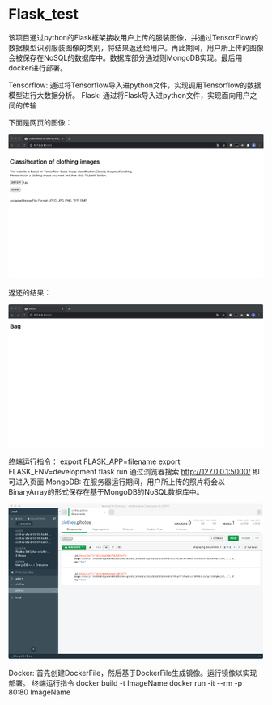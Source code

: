 # Flask_test

该项目通过python的Flask框架接收用户上传的服装图像，并通过TensorFlow的数据模型识别服装图像的类别，将结果返还给用户。再此期间，用户所上传的图像会被保存在NoSQL的数据库中。数据库部分通过则MongoDB实现。最后用docker进行部署。

Tensorflow:
通过将Tensorflow导入进python文件，实现调用Tensorflow的数据模型进行大数据分析。
Flask:
通过将Flask导入进python文件，实现面向用户之间的传输

下面是网页的图像：

![image](https://github.com/Darkat-X/Flask_test/blob/main/Img/%E5%9B%BE%E7%89%87%201.png)

返还的结果：

![image](https://github.com/Darkat-X/Flask_test/blob/main/Img/%E5%9B%BE%E7%89%87%202.png)

终端运行指令：
export FLASK_APP=filename
export FLASK_ENV=development
flask run
通过浏览器搜索 http://127.0.0.1:5000/ 即可进入页面
MongoDB:
在服务器运行期间，用户所上传的照片将会以BinaryArray的形式保存在基于MongoDB的NoSQL数据库中。

![image](https://github.com/Darkat-X/Flask_test/blob/main/Img/%E5%9B%BE%E7%89%87%203.png)

Docker:
首先创建DockerFile，然后基于DockerFile生成镜像。运行镜像以实现部署。
终端运行指令
docker build -t ImageName
docker run -it --rm -p 80:80 ImageName

